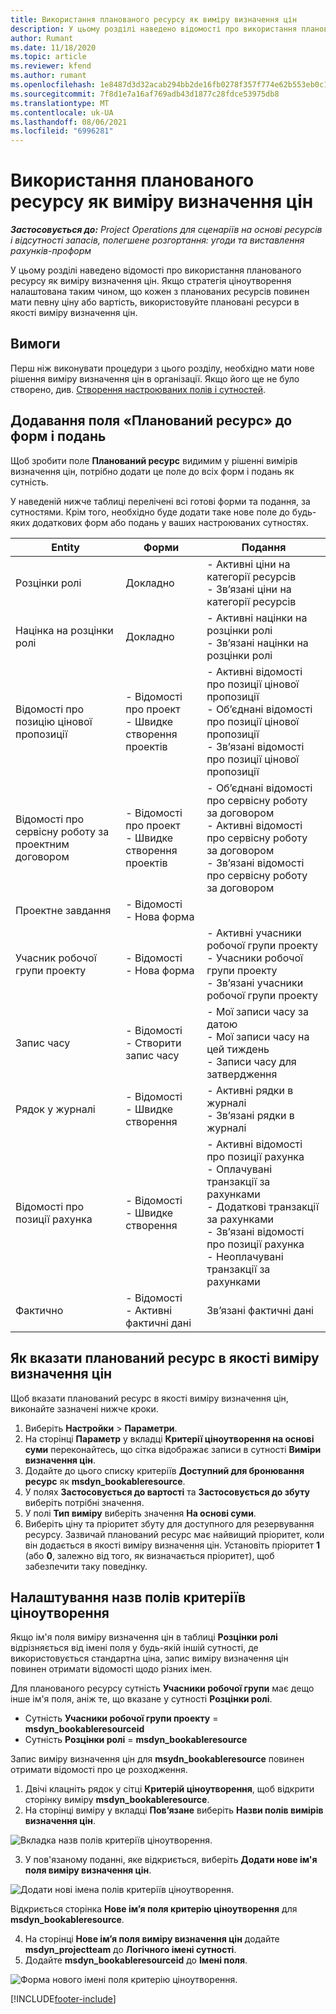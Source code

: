 ```yaml
---
title: Використання планованого ресурсу як виміру визначення цін
description: У цьому розділі наведено відомості про використання планованого ресурсу як виміру визначення цін.
author: Rumant
ms.date: 11/18/2020
ms.topic: article
ms.reviewer: kfend
ms.author: rumant
ms.openlocfilehash: 1e8487d3d32acab294bb2de16fb0278f357f774e62b553eb0c1ebd5b6246e332
ms.sourcegitcommit: 7f8d1e7a16af769adb43d1877c28fdce53975db8
ms.translationtype: MT
ms.contentlocale: uk-UA
ms.lasthandoff: 08/06/2021
ms.locfileid: "6996281"
---
```

# <a name="use-a-bookable-resource-as-a-pricing-dimension"></a>Використання планованого ресурсу як виміру визначення цін

 _**Застосовується до:** Project Operations для сценаріїв на основі ресурсів і відсутності запасів, полегшене розгортання: угоди та виставлення рахунків-проформ_ 

У цьому розділі наведено відомості про використання планованого ресурсу як виміру визначення цін. Якщо стратегія ціноутворення налаштована таким чином, що кожен з планованих ресурсів повинен мати певну ціну або вартість, використовуйте плановані ресурси в якості виміру визначення цін.

## <a name="prerequisites"></a>Вимоги
Перш ніж виконувати процедури з цього розділу, необхідно мати нове рішення виміру визначення цін в організації. Якщо його ще не було створено, див. [Створення настроюваних полів і сутностей](../pricing-costing/create-custom-fields-entities-pricing-dimensions.md).

## <a name="add-the-bookable-resource-field-to-forms-and-views"></a>Додавання поля «Планований ресурс» до форм і подань
Щоб зробити поле **Планований ресурс** видимим у рішенні вимірів визначення цін, потрібно додати це поле до всіх форм і подань як сутність.

У наведеній нижче таблиці перелічені всі готові форми та подання, за сутностями. Крім того, необхідно буде додати таке нове поле до будь-яких додаткових форм або подань у ваших настроюваних сутностях.

|   Entity        | Форми   |Подання        |
| ------------------------------|---------------------------------|----------------------------------|
|  Розцінки ролі| Докладно | - Активні ціни на категорії ресурсів<br> - Зв’язані ціни на категорії ресурсів |
|  Націнка на розцінки ролі| Докладно| - Активні націнки на розцінки ролі<br>- Зв’язані націнки на розцінки ролі |
|  Відомості про позицію цінової пропозиції| - Відомості про проект<br>- Швидке створення проектів| - Активні відомості про позиції цінової пропозиції<br>- Об’єднані відомості про позиції цінової пропозиції<br>- Зв’язані відомості про позиції цінової пропозиції |
|  Відомості про сервісну роботу за проектним договором| - Відомості про проект<br>- Швидке створення проектів| - Об’єднані відомості про сервісну роботу за договором<br>- Активні відомості про сервісну роботу за договором<br>- Зв’язані відомості про сервісну роботу за договором |
|  Проектне завдання| - Відомості<br>- Нова форма| &nbsp; |
|  Учасник робочої групи проекту| - Відомості<br>- Нова форма| - Активні учасники робочої групи проекту<br>- Учасники робочої групи проекту<br>- Зв’язані учасники робочої групи проекту |
|  Запис часу| - Відомості<br>- Створити запис часу| - Мої записи часу за датою<br>- Мої записи часу на цей тиждень<br>- Записи часу для затвердження|
|  Рядок у журналі| - Відомості<br>- Швидке створення| - Активні рядки в журналі<br>- Зв’язані рядки в журналі |
|  Відомості про позиції рахунка| - Відомості<br>- Швидке створення| - Активні відомості про позиції рахунка<br>- Оплачувані транзакції за рахунками<br>- Додаткові транзакції за рахунками<br>- Зв’язані відомості про позиції рахунка <br>- Неоплачувані транзакції за рахунками|
|  Фактично| - Відомості<br>- Активні фактичні дані| Зв’язані фактичні дані |

## <a name="set-up-a-bookable-resource-as-a-pricing-dimension"></a>Як вказати планований ресурс в якості виміру визначення цін
Щоб вказати планований ресурс в якості виміру визначення цін, виконайте зазначені нижче кроки.

1. Виберіть **Настройки** > **Параметри**. 
2. На сторінці **Параметр** у вкладці **Критерії ціноутворення на основі суми** переконайтесь, що сітка відображає записи в сутності **Виміри визначення цін**. 
2. Додайте до цього списку критеріїв **Доступний для бронювання ресурс** як **msdyn_bookableresource**. 
3. У полях **Застосовується до вартості** та **Застосовується до збуту** виберіть потрібні значення.
4. У полі **Тип виміру** виберіть значення **На основі суми**. 
5. Виберіть ціну та пріоритет збуту для доступного для резервування ресурсу. Зазвичай планований ресурс має найвищий пріоритет, коли він додається в якості виміру визначення цін. Установіть пріоритет **1** (або **0**, залежно від того, як визначається пріоритет), щоб забезпечити таку поведінку.

## <a name="set-up-pricing-dimension-field-names"></a>Налаштування назв полів критеріїв ціноутворення

Якщо ім'я поля виміру визначення цін в таблиці **Розцінки ролі** відрізняється від імені поля у будь-якій іншій сутності, де використовується стандартна ціна, запис виміру визначення цін повинен отримати відомості щодо різних імен.  

Для планованого ресурсу сутність **Учасники робочої групи** має дещо інше ім'я поля, аніж те, що вказане у сутності **Розцінки ролі**. 

 - Сутність **Учасники робочої групи проекту** = **msdyn_bookableresourceid**
 - Сутність **Розцінки ролі** = **msdyn_bookableresource**

Запис виміру визначення цін для **msydn_bookableresource** повинен отримати відомості про це розходження.

1. Двічі клацніть рядок у сітці **Критерій ціноутворення**, щоб відкрити сторінку виміру **msdyn_bookableresource**.
2. На сторінці виміру у вкладці **Пов’язане** виберіть **Назви полів вимірів визначення цін**.

  ![Вкладка назв полів критеріїв ціноутворення.](media/PD-fieldname.png)

3. У пов'язаному поданні, яке відкриється, виберіть **Додати нове ім'я поля виміру визначення цін**.

  ![Додати нові імена полів критеріїв ціноутворення.](media/Add-NewPD-fieldname.png)

  Відкриється сторінка **Нове ім’я поля критерію ціноутворення** для **msdyn_bookableresource**. 

4. На сторінці **Нове ім’я поля виміру визначення цін** додайте **msdyn_projectteam** до **Логічного імені сутності**.
5. Додайте **msdyn_bookableresourceid** до **Імені поля**.

 ![Форма нового імені поля критерію ціноутворення.](media/PD-fieldname-Added.png)


[!INCLUDE[footer-include](../includes/footer-banner.md)]